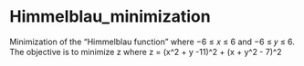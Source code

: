 # Himmelblau_minimization
Minimization of the “Himmelblau function” where −6 ≤ 𝑥 ≤ 6 and −6 ≤ 𝑦 ≤ 6. 
The objective is to minimize  z where z = (x^2 + y -11)^2 + (x + y^2 - 7)^2
